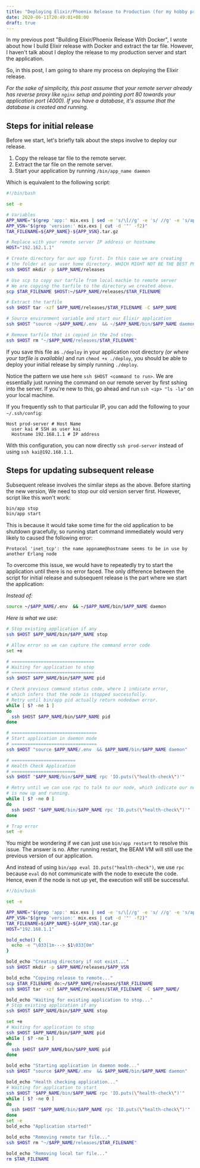```yaml
---
title: "Deploying Elixir/Phoenix Release to Production (for my hobby project)"
date: 2020-06-11T20:49:01+08:00
draft: true
---
```


In my previous post "Building Elixir/Phoenix Release With Docker", I wrote
about how I build Elixir release with Docker and extract the tar file. However,
I haven't talk about I deploy the release to my production server and start the
application.

So, in this post, I am going to share my process on deploying the Elixir release.

_For the sake of simplicity, this post assume that your remote server already
has reverse proxy like `nginx` setup and pointing port 80 towards your
application port (4000). If you have a database, it's assume that the database
is created and running._

## Steps for initial release

Before we start, let's briefly talk about the steps involve to deploy our
release.

1. Copy the release tar file to the remote server.
2. Extract the tar file on the remote server.
3. Start your application by running `/bin/app_name daemon`

Which is equivalent to the following script:

```bash
#!/bin/bash

set -e

# Variables
APP_NAME="$(grep 'app:' mix.exs | sed -e 's/\[//g' -e 's/ //g' -e 's/app://' -e 's/[:,]//g')"
APP_VSN="$(grep 'version:' mix.exs | cut -d '"' -f2)"
TAR_FILENAME=${APP_NAME}-${APP_VSN}.tar.gz

# Replace with your remote server IP address or hostname
HOST="192.162.1.1"

# Create directory for our app first. In this case we are creating
# the folder at our user home directory. WHICH MIGHT NOT BE THE BEST PRACTICE.
ssh $HOST mkdir -p $APP_NAME/releases

# Use scp to copy our tarfile from local machie to remote server
# We are copying the tarfile to the directory we created above.
scp $TAR_FILENAME $HOST:~/$APP_NAME/releases/$TAR_FILENAME

# Extract the tarfile
ssh $HOST tar -xzf $APP_NAME/releases/$TAR_FILENAME -C $APP_NAME

# Source environment variable and start our Elixir application
ssh $HOST "source ~/$APP_NAME/.env  && ~/$APP_NAME/bin/$APP_NAME daemon"

# Remove tarfile that is copied in the 2nd step.
ssh $HOST rm "~/$APP_NAME/releases/$TAR_FILENAME"
```

If you save this file as `./deploy` in your application root directory _(or
where your tarfile is available)_ and run `chmod +x ./deploy`, you should be
able to deploy your initial release by simply running `./deploy`.

Notice the pattern we use here `ssh $HOST <command to run>`. We are essentially
just running the command on our remote server by first sshing into the server.
If you're new to this, go ahead and run `ssh <ip> "ls -la"` on your local
machine.

If you frequently ssh to that particular IP, you can add the following to
your `~/.ssh/config`:

```ssh
Host prod-server # Host Name
  user kai # SSH as user kai
  Hostname 192.168.1.1 # IP address
```

With this configuration, you can now directly `ssh prod-server` instead of
using `ssh kai@192.168.1.1`.

## Steps for updating subsequent release

Subsequent release involves the similar steps as the above. Before starting
the new version, We need to stop our old version server first. However, script
like this won't work:

```bash
bin/app stop
bin/app start
```

This is because it would take some time for the old application to be shutdown
gracefully, so running start command immediately would very likely to caused
the following error:

```
Protocol 'inet_tcp': the name appname@hostname seems to be in use by another Erlang node
```

To overcome this issue, we would have to repeatedly try to start the
application until there is no error faced. The only difference between the
script for initial release and subsequent release is the part where we start
the application:

_Instead of:_
```bash
source ~/$APP_NAME/.env  && ~/$APP_NAME/bin/$APP_NAME daemon
```

_Here is what we use:_
```bash
# Stop existing application if any
ssh $HOST $APP_NAME/bin/$APP_NAME stop

# Allow error so we can capture the command error code
set +e

# ===============================
# Waiting for application to stop
# ===============================
ssh $HOST $APP_NAME/bin/$APP_NAME pid

# Check previous command status code, where 1 indicate error,
# which infers that the node is stopped successfully.
# Retry until bin/app pid actually return nodedown error.
while [ $? -ne 1 ]
do
  ssh $HOST $APP_NAME/bin/$APP_NAME pid
done

# ================================
# Start application in daemon mode
# ================================
ssh $HOST "source $APP_NAME/.env  && $APP_NAME/bin/$APP_NAME daemon"

# ========================
# Health Check Application
# ========================
ssh $HOST "$APP_NAME/bin/$APP_NAME rpc 'IO.puts(\"health-check\")'"

# Retry until we can use rpc to talk to our node, which indicate our node
# is now up and running.
while [ $? -ne 0 ]
do
  ssh $HOST "$APP_NAME/bin/$APP_NAME rpc 'IO.puts(\"health-check\")'"
done

# Trap error
set -e
```

<div class="callout callout-info">
  <p>
    You might be wondering if we can just use <code>bin/app restart</code> to
    resolve this issue. The answer is no. After running restart, the BEAM
    VM will still use the previous version of our application.
  </p>

  <p>
    And instead of using <code>bin/app eval IO.puts("health-check")</code>, we use
    <code>rpc</code> because <code>eval</code> do not communicate with the
    node to execute the code. Hence, even if the node is not up yet, the
    execution will still be successful.
  </p>
</div>


```bash
#!/bin/bash

set -e

APP_NAME="$(grep 'app:' mix.exs | sed -e 's/\[//g' -e 's/ //g' -e 's/app://' -e 's/[:,]//g')"
APP_VSN="$(grep 'version:' mix.exs | cut -d '"' -f2)"
TAR_FILENAME=${APP_NAME}-${APP_VSN}.tar.gz
HOST="192.168.1.1"

bold_echo() {
  echo -e "\033[1m---> $1\033[0m"
}

bold_echo "Creating directory if not exist..."
ssh $HOST mkdir -p $APP_NAME/releases/$APP_VSN

bold_echo "Copying release to remote..."
scp $TAR_FILENAME do:~/$APP_NAME/releases/$TAR_FILENAME
ssh $HOST tar -xzf $APP_NAME/releases/$TAR_FILENAME -C $APP_NAME/

bold_echo "Waiting for existing application to stop..."
# Stop existing application if any
ssh $HOST $APP_NAME/bin/$APP_NAME stop

set +e
# Waiting for application to stop
ssh $HOST $APP_NAME/bin/$APP_NAME pid
while [ $? -ne 1 ]
do
  ssh $HOST $APP_NAME/bin/$APP_NAME pid
done

bold_echo "Starting application in daemon mode..."
ssh $HOST "source $APP_NAME/.env  && $APP_NAME/bin/$APP_NAME daemon"

bold_echo "Health checking application..."
# Waiting for application to start
ssh $HOST "$APP_NAME/bin/$APP_NAME rpc 'IO.puts(\"health-check\")'"
while [ $? -ne 0 ]
do
  ssh $HOST "$APP_NAME/bin/$APP_NAME rpc 'IO.puts(\"health-check\")'"
done
set -e
bold_echo "Application started!"

bold_echo "Removing remote tar file..."
ssh $HOST rm "~/$APP_NAME/releases/$TAR_FILENAME"

bold_echo "Removing local tar file..."
rm $TAR_FILENAME

```

[1]: https://askubuntu.com/questions/25347/what-command-do-i-need-to-unzip-extract-a-tar-gz-file
